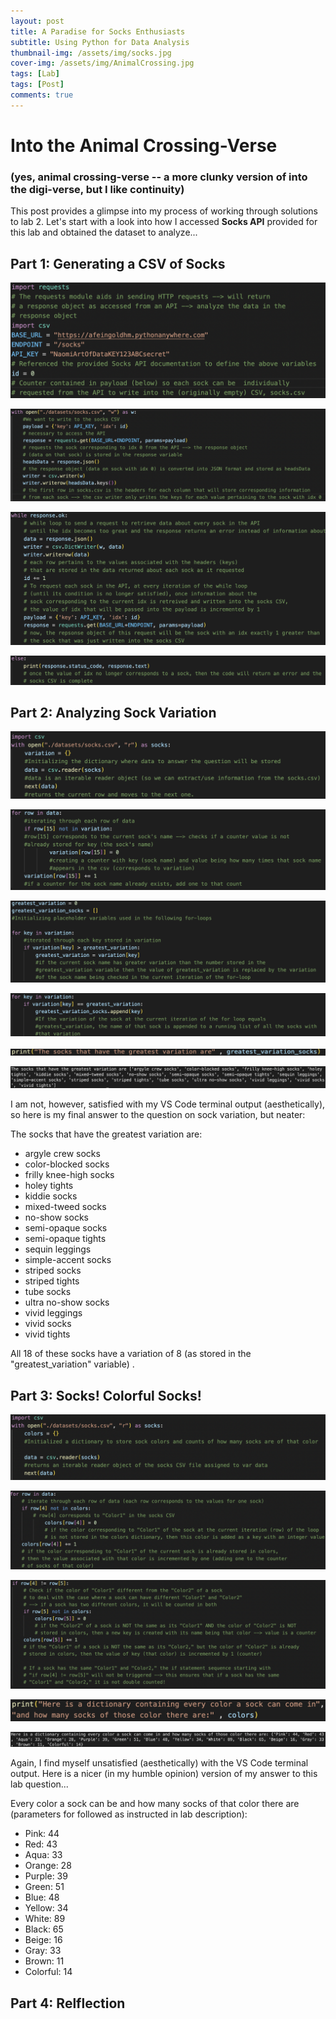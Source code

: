 ```yaml
---
layout: post
title: A Paradise for Socks Enthusiasts 
subtitle: Using Python for Data Analysis 
thumbnail-img: /assets/img/socks.jpg
cover-img: /assets/img/AnimalCrossing.jpg
tags: [Lab]
tags: [Post] 
comments: true
---
```


# Into the Animal Crossing-Verse 
### (yes, animal crossing-verse -- a more clunky version of into the digi-verse, but I like continuity) 

This post provides a glimpse into my process of working through solutions to lab 2. Let's start with a look into how I accessed **Socks API** provided for this lab and obtained the dataset to analyze... 

## Part 1: Generating a CSV of Socks

![initilizeVars](../assets/img/initializing.jpg)

![openrequests](../assets/img/openedFile.jpg)

![whilerequests.ok](../assets/img/whilePart.jpg)

![requestsNOTok](../assets/img/else.jpg)

## Part 2: Analyzing Sock Variation 
![opener](../assets/img/openerVariation.jpg)

![makingCountVar](../assets/img/VariationList.jpg)

![checkingforGreatest](../assets/img/greatestVariation.jpg)

![listofsockswithgreatest](../assets/img/greatestList.jpg)

![printVariation](../assets/img/printVariation.jpg)

![output](../assets/img/variationOutput.jpg)

I am not, however, satisfied with my VS Code terminal output (aesthetically), so here is my final answer to the question
on sock variation, but neater: 

The socks that have the greatest variation are:
- argyle crew socks 
- color-blocked socks
- frilly knee-high socks
- holey tights
- kiddie socks
- mixed-tweed socks
- no-show socks
- semi-opaque socks
- semi-opaque tights
- sequin leggings
- simple-accent socks
- striped socks
- striped tights
- tube socks
- ultra no-show socks
- vivid leggings
- vivid socks
- vivid tights

All 18 of these socks have a variation of 8 (as stored in the "greatest_variation" variable) . 


## Part 3: Socks! Colorful Socks!

![initializecolors](../assets/img/initializeColors.jpg)

![forColor1](../assets/img/Color1loop.jpg)

![checkforcolor2](../assets/img/Color2loop.jpg)

![printingcolors](../assets/img/printSockcolors.jpg)

![coloruglyoutput](../assets/img/colorOutput.jpg)

Again, I find myself unsatisfied (aesthetically) with the VS Code terminal output. Here is a nicer (in my humble opinion) version of my answer to this lab question...

Every color a sock can be and how many socks of that color there are (parameters for followed as instructed in lab description): 
- Pink: 44
- Red: 43
- Aqua: 33
- Orange: 28
- Purple: 39
- Green: 51
- Blue: 48
- Yellow: 34
- White: 89
- Black: 65
- Beige: 16
- Gray: 33 
- Brown: 11
- Colorful: 14


## Part 4: Relflection

